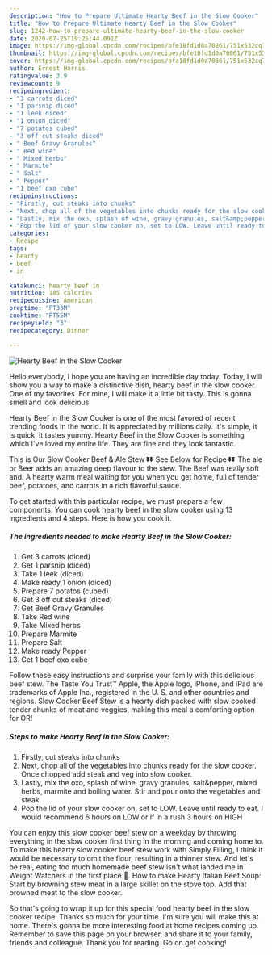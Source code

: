 ```yaml
---
description: "How to Prepare Ultimate Hearty Beef in the Slow Cooker"
title: "How to Prepare Ultimate Hearty Beef in the Slow Cooker"
slug: 1242-how-to-prepare-ultimate-hearty-beef-in-the-slow-cooker
date: 2020-07-25T19:25:44.091Z
image: https://img-global.cpcdn.com/recipes/bfe18fd1d0a70861/751x532cq70/hearty-beef-in-the-slow-cooker-recipe-main-photo.jpg
thumbnail: https://img-global.cpcdn.com/recipes/bfe18fd1d0a70861/751x532cq70/hearty-beef-in-the-slow-cooker-recipe-main-photo.jpg
cover: https://img-global.cpcdn.com/recipes/bfe18fd1d0a70861/751x532cq70/hearty-beef-in-the-slow-cooker-recipe-main-photo.jpg
author: Ernest Harris
ratingvalue: 3.9
reviewcount: 9
recipeingredient:
- "3 carrots diced"
- "1 parsnip diced"
- "1 leek diced"
- "1 onion diced"
- "7 potatos cubed"
- "3 off cut steaks diced"
- " Beef Gravy Granules"
- " Red wine"
- " Mixed herbs"
- " Marmite"
- " Salt"
- " Pepper"
- "1 beef oxo cube"
recipeinstructions:
- "Firstly, cut steaks into chunks"
- "Next, chop all of the vegetables into chunks ready for the slow cooker. Once chopped add steak and veg into slow cooker."
- "Lastly, mix the oxo, splash of wine, gravy granules, salt&amp;pepper, mixed herbs, marmite and boiling water. Stir and pour onto the vegetables and steak."
- "Pop the lid of your slow cooker on, set to LOW. Leave until ready to eat. I would recommend 6 hours on LOW or if in a rush 3 hours on HIGH"
categories:
- Recipe
tags:
- hearty
- beef
- in

katakunci: hearty beef in 
nutrition: 185 calories
recipecuisine: American
preptime: "PT33M"
cooktime: "PT55M"
recipeyield: "3"
recipecategory: Dinner

---
```



![Hearty Beef in the Slow Cooker](https://img-global.cpcdn.com/recipes/bfe18fd1d0a70861/751x532cq70/hearty-beef-in-the-slow-cooker-recipe-main-photo.jpg)

Hello everybody, I hope you are having an incredible day today. Today, I will show you a way to make a distinctive dish, hearty beef in the slow cooker. One of my favorites. For mine, I will make it a little bit tasty. This is gonna smell and look delicious.

Hearty Beef in the Slow Cooker is one of the most favored of recent trending foods in the world. It is appreciated by millions daily. It's simple, it is quick, it tastes yummy. Hearty Beef in the Slow Cooker is something which I've loved my entire life. They are fine and they look fantastic.

This is Our Slow Cooker Beef &amp; Ale Stew ⏬⏬ See Below for Recipe ⏬⏬ The ale or Beer adds an amazing deep flavour to the stew. The Beef was really soft and. A hearty warm meal waiting for you when you get home, full of tender beef, potatoes, and carrots in a rich flavorful sauce.


To get started with this particular recipe, we must prepare a few components. You can cook hearty beef in the slow cooker using 13 ingredients and 4 steps. Here is how you cook it.

<!--inarticleads1-->

##### The ingredients needed to make Hearty Beef in the Slow Cooker:

1. Get 3 carrots (diced)
1. Get 1 parsnip (diced)
1. Take 1 leek (diced)
1. Make ready 1 onion (diced)
1. Prepare 7 potatos (cubed)
1. Get 3 off cut steaks (diced)
1. Get  Beef Gravy Granules
1. Take  Red wine
1. Take  Mixed herbs
1. Prepare  Marmite
1. Prepare  Salt
1. Make ready  Pepper
1. Get 1 beef oxo cube


Follow these easy instructions and surprise your family with this delicious beef stew. The Taste You Trust™ Apple, the Apple logo, iPhone, and iPad are trademarks of Apple Inc., registered in the U. S. and other countries and regions. Slow Cooker Beef Stew is a hearty dish packed with slow cooked tender chunks of meat and veggies, making this meal a comforting option for OR! 

<!--inarticleads2-->

##### Steps to make Hearty Beef in the Slow Cooker:

1. Firstly, cut steaks into chunks
1. Next, chop all of the vegetables into chunks ready for the slow cooker. Once chopped add steak and veg into slow cooker.
1. Lastly, mix the oxo, splash of wine, gravy granules, salt&amp;pepper, mixed herbs, marmite and boiling water. Stir and pour onto the vegetables and steak.
1. Pop the lid of your slow cooker on, set to LOW. Leave until ready to eat. I would recommend 6 hours on LOW or if in a rush 3 hours on HIGH


You can enjoy this slow cooker beef stew on a weekday by throwing everything in the slow cooker first thing in the morning and coming home to. To make this hearty slow cooker beef stew work with Simply Filling, I think it would be necessary to omit the flour, resulting in a thinner stew. And let&#39;s be real, eating too much homemade beef stew isn&#39;t what landed me in Weight Watchers in the first place 🙂. How to make Hearty Italian Beef Soup: Start by browning stew meat in a large skillet on the stove top. Add that browned meat to the slow cooker. 

So that's going to wrap it up for this special food hearty beef in the slow cooker recipe. Thanks so much for your time. I'm sure you will make this at home. There's gonna be more interesting food at home recipes coming up. Remember to save this page on your browser, and share it to your family, friends and colleague. Thank you for reading. Go on get cooking!
